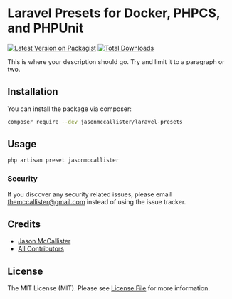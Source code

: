 # Laravel Presets for Docker, PHPCS, and PHPUnit

[![Latest Version on Packagist](https://img.shields.io/packagist/v/jasonmccallister/laravel-presets.svg?style=flat-square)](https://packagist.org/packages/jasonmccallister/laravel-presets)
[![Total Downloads](https://img.shields.io/packagist/dt/jasonmccallister/laravel-presets.svg?style=flat-square)](https://packagist.org/packages/jasonmccallister/laravel-presets)

This is where your description should go. Try and limit it to a paragraph or two.

## Installation

You can install the package via composer:

```bash
composer require --dev jasonmccallister/laravel-presets
```

## Usage

```bash
php artisan preset jasonmccallister
```

### Security

If you discover any security related issues, please email themccallister@gmail.com instead of using the issue tracker.

## Credits

- [Jason McCallister](https://github.com/jasonmccallister)
- [All Contributors](../../contributors)

## License

The MIT License (MIT). Please see [License File](LICENSE.md) for more information.
